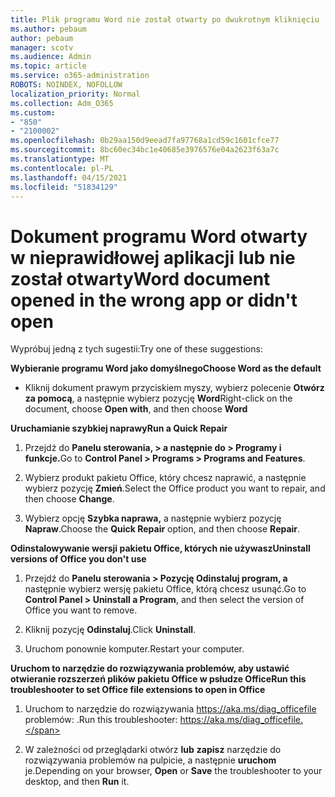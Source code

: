 ```yaml
---
title: Plik programu Word nie został otwarty po dwukrotnym kliknięciu
ms.author: pebaum
author: pebaum
manager: scotv
ms.audience: Admin
ms.topic: article
ms.service: o365-administration
ROBOTS: NOINDEX, NOFOLLOW
localization_priority: Normal
ms.collection: Adm_O365
ms.custom:
- "850"
- "2100002"
ms.openlocfilehash: 0b29aa150d9eead7fa97768a1cd59c1601cfce77
ms.sourcegitcommit: 8bc60ec34bc1e40685e3976576e04a2623f63a7c
ms.translationtype: MT
ms.contentlocale: pl-PL
ms.lasthandoff: 04/15/2021
ms.locfileid: "51834129"
---
```

# <a name="word-document-opened-in-the-wrong-app-or-didnt-open"></a><span data-ttu-id="8b6f6-102">Dokument programu Word otwarty w nieprawidłowej aplikacji lub nie został otwarty</span><span class="sxs-lookup"><span data-stu-id="8b6f6-102">Word document opened in the wrong app or didn't open</span></span>

<span data-ttu-id="8b6f6-103">Wypróbuj jedną z tych sugestii:</span><span class="sxs-lookup"><span data-stu-id="8b6f6-103">Try one of these suggestions:</span></span>

<span data-ttu-id="8b6f6-104">**Wybieranie programu Word jako domyślnego**</span><span class="sxs-lookup"><span data-stu-id="8b6f6-104">**Choose Word as the default**</span></span>

- <span data-ttu-id="8b6f6-105">Kliknij dokument prawym przyciskiem myszy, wybierz polecenie **Otwórz za pomocą**, a następnie wybierz pozycję **Word**</span><span class="sxs-lookup"><span data-stu-id="8b6f6-105">Right-click on the document, choose **Open with**, and then choose **Word**</span></span>

<span data-ttu-id="8b6f6-106">**Uruchamianie szybkiej naprawy**</span><span class="sxs-lookup"><span data-stu-id="8b6f6-106">**Run a Quick Repair**</span></span>

1. <span data-ttu-id="8b6f6-107">Przejdź do **Panelu sterowania, > a następnie do > Programy i funkcje.**</span><span class="sxs-lookup"><span data-stu-id="8b6f6-107">Go to **Control Panel > Programs > Programs and Features**.</span></span>

2. <span data-ttu-id="8b6f6-108">Wybierz produkt pakietu Office, który chcesz naprawić, a następnie wybierz pozycję **Zmień**.</span><span class="sxs-lookup"><span data-stu-id="8b6f6-108">Select the Office product you want to repair, and then choose **Change**.</span></span>

3. <span data-ttu-id="8b6f6-109">Wybierz opcję **Szybka naprawa,** a następnie wybierz pozycję **Napraw**.</span><span class="sxs-lookup"><span data-stu-id="8b6f6-109">Choose the **Quick Repair** option, and then choose **Repair**.</span></span>

<span data-ttu-id="8b6f6-110">**Odinstalowywanie wersji pakietu Office, których nie używasz**</span><span class="sxs-lookup"><span data-stu-id="8b6f6-110">**Uninstall versions of Office you don't use**</span></span>

1. <span data-ttu-id="8b6f6-111">Przejdź do **Panelu sterowania > Pozycję Odinstaluj program, a** następnie wybierz wersję pakietu Office, którą chcesz usunąć.</span><span class="sxs-lookup"><span data-stu-id="8b6f6-111">Go to **Control Panel > Uninstall a Program**, and then select the version of Office you want to remove.</span></span>

2. <span data-ttu-id="8b6f6-112">Kliknij pozycję **Odinstaluj**.</span><span class="sxs-lookup"><span data-stu-id="8b6f6-112">Click **Uninstall**.</span></span>

3. <span data-ttu-id="8b6f6-113">Uruchom ponownie komputer.</span><span class="sxs-lookup"><span data-stu-id="8b6f6-113">Restart your computer.</span></span>

<span data-ttu-id="8b6f6-114">**Uruchom to narzędzie do rozwiązywania problemów, aby ustawić otwieranie rozszerzeń plików pakietu Office w psłudze Office**</span><span class="sxs-lookup"><span data-stu-id="8b6f6-114">**Run this troubleshooter to set Office file extensions to open in Office**</span></span>

1. <span data-ttu-id="8b6f6-115">Uruchom to narzędzie do rozwiązywania https://aka.ms/diag_officefile problemów: .</span><span class="sxs-lookup"><span data-stu-id="8b6f6-115">Run this troubleshooter: https://aka.ms/diag_officefile.</span></span>

2. <span data-ttu-id="8b6f6-116">W zależności od przeglądarki otwórz **lub** **zapisz** narzędzie do rozwiązywania problemów na pulpicie, a następnie **uruchom** je.</span><span class="sxs-lookup"><span data-stu-id="8b6f6-116">Depending on your browser, **Open** or **Save** the troubleshooter to your desktop, and then **Run** it.</span></span>
